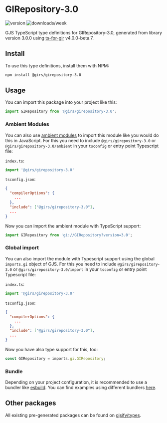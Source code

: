 
# GIRepository-3.0

![version](https://img.shields.io/npm/v/@girs/girepository-3.0)
![downloads/week](https://img.shields.io/npm/dw/@girs/girepository-3.0)


GJS TypeScript type definitions for GIRepository-3.0, generated from library version 3.0.0 using [ts-for-gir](https://github.com/gjsify/ts-for-gir) v4.0.0-beta.7.


## Install

To use this type definitions, install them with NPM:
```bash
npm install @girs/girepository-3.0
```

## Usage

You can import this package into your project like this:
```ts
import GIRepository from '@girs/girepository-3.0';
```

### Ambient Modules

You can also use [ambient modules](https://github.com/gjsify/ts-for-gir/tree/main/packages/cli#ambient-modules) to import this module like you would do this in JavaScript.
For this you need to include `@girs/girepository-3.0` or `@girs/girepository-3.0/ambient` in your `tsconfig` or entry point Typescript file:

`index.ts`:
```ts
import '@girs/girepository-3.0'
```

`tsconfig.json`:
```json
{
  "compilerOptions": {
    ...
  },
  "include": ["@girs/girepository-3.0"],
  ...
}
```

Now you can import the ambient module with TypeScript support: 

```ts
import GIRepository from 'gi://GIRepository?version=3.0';
```

### Global import

You can also import the module with Typescript support using the global `imports.gi` object of GJS.
For this you need to include `@girs/girepository-3.0` or `@girs/girepository-3.0/import` in your `tsconfig` or entry point Typescript file:

`index.ts`:
```ts
import '@girs/girepository-3.0'
```

`tsconfig.json`:
```json
{
  "compilerOptions": {
    ...
  },
  "include": ["@girs/girepository-3.0"],
  ...
}
```

Now you have also type support for this, too:

```ts
const GIRepository = imports.gi.GIRepository;
```

### Bundle

Depending on your project configuration, it is recommended to use a bundler like [esbuild](https://esbuild.github.io/). You can find examples using different bundlers [here](https://github.com/gjsify/ts-for-gir/tree/main/examples).

## Other packages

All existing pre-generated packages can be found on [gjsify/types](https://github.com/gjsify/types).

